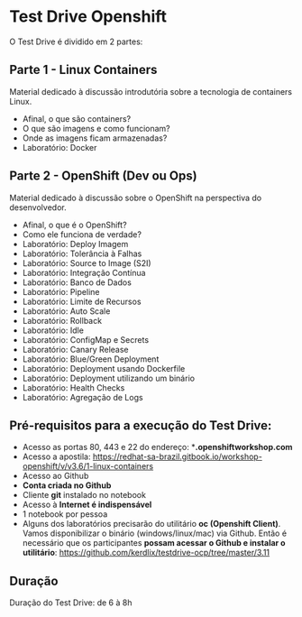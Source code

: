 # Test Drive Openshift

O Test Drive é dividido em 2 partes:

## Parte 1 - Linux Containers
Material dedicado à discussão introdutória sobre a tecnologia de containers Linux.
* Afinal, o que são containers?
* O que são imagens e como funcionam?
* Onde as imagens ficam armazenadas?
* Laboratório: Docker

## Parte 2 - OpenShift (Dev ou Ops)
Material dedicado à discussão sobre o OpenShift na perspectiva do desenvolvedor.
* Afinal, o que é o OpenShift?
* Como ele funciona de verdade?
* Laboratório: Deploy Imagem
* Laboratório: Tolerância à Falhas
* Laboratório: Source to Image (S2I)
* Laboratório: Integração Contínua
* Laboratório: Banco de Dados
* Laboratório: Pipeline
* Laboratório: Limite de Recursos
* Laboratório: Auto Scale
* Laboratório: Rollback
* Laboratório: Idle
* Laboratório: ConfigMap e Secrets
* Laboratório: Canary Release
* Laboratório: Blue/Green Deployment
* Laboratório: Deployment usando Dockerfile
* Laboratório: Deployment utilizando um binário
* Laboratório: Health Checks
* Laboratório: Agregação de Logs

## Pré-requisitos para a execução do Test Drive:
* Acesso as portas 80, 443 e 22 do endereço: ***.openshiftworkshop.com**
* Acesso a apostila: https://redhat-sa-brazil.gitbook.io/workshop-openshift/v/v3.6/1-linux-containers
* Acesso ao Github
* **Conta criada no Github**
* Cliente **git** instalado no notebook
* Acesso à **Internet é indispensável**
* 1 notebook por pessoa
* Alguns dos laboratórios precisarão do utilitário **oc (Openshift Client)**. Vamos disponibilizar o binário (windows/linux/mac) via Github. Então é necessário que os participantes **possam acessar o Github e instalar o utilitário**: https://github.com/kerdlix/testdrive-ocp/tree/master/3.11 

## Duração
Duração do Test Drive: de 6 à 8h
